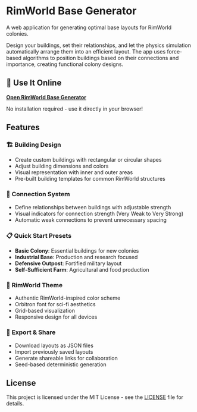 # RimWorld Base Generator

A web application for generating optimal base layouts for RimWorld colonies.

Design your buildings, set their relationships, and let the physics simulation automatically arrange them into an efficient layout. The app uses force-based algorithms to position buildings based on their connections and importance, creating functional colony designs.

## 🚀 Use It Online

**[Open RimWorld Base Generator]()**

No installation required - use it directly in your browser!

## Features

### 🏗️ **Building Design**

- Create custom buildings with rectangular or circular shapes
- Adjust building dimensions and colors
- Visual representation with inner and outer areas
- Pre-built building templates for common RimWorld structures

### 🔗 **Connection System**

- Define relationships between buildings with adjustable strength
- Visual indicators for connection strength (Very Weak to Very Strong)
- Automatic weak connections to prevent unnecessary spacing

### 📋 **Quick Start Presets**

- **Basic Colony**: Essential buildings for new colonies
- **Industrial Base**: Production and research focused
- **Defensive Outpost**: Fortified military layout
- **Self-Sufficient Farm**: Agricultural and food production

### 🎨 **RimWorld Theme**

- Authentic RimWorld-inspired color scheme
- Orbitron font for sci-fi aesthetics
- Grid-based visualization
- Responsive design for all devices

### 💾 **Export & Share**

- Download layouts as JSON files
- Import previously saved layouts
- Generate shareable links for collaboration
- Seed-based deterministic generation

## License

This project is licensed under the MIT License - see the [LICENSE](LICENSE) file for details.
